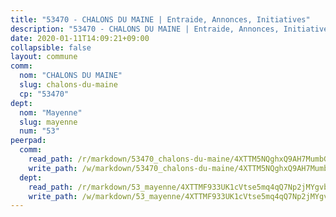 ```yaml
---
title: "53470 - CHALONS DU MAINE | Entraide, Annonces, Initiatives"
description: "53470 - CHALONS DU MAINE | Entraide, Annonces, Initiatives"
date: 2020-01-11T14:09:21+09:00
collapsible: false
layout: commune
comm:
  nom: "CHALONS DU MAINE"
  slug: chalons-du-maine
  cp: "53470"
dept:
  nom: "Mayenne"
  slug: mayenne
  num: "53"
peerpad:
  comm:
    read_path: /r/markdown/53470_chalons-du-maine/4XTTM5NQghxQ9AH7MumbG2jLPRhwQkvdeoCfEaxSJCpdn4naZ
    write_path: /w/markdown/53470_chalons-du-maine/4XTTM5NQghxQ9AH7MumbG2jLPRhwQkvdeoCfEaxSJCpdn4naZ-K3TgTekPp1Lf1WcRYfyjAVZvQoKuY3BHjYc6Bk6v4KAazLpee6NmTJwA3iHBXz2NiQJp8zHGAMkus8zwPNNaie78sEHRPwrjkQUyxA7mn3kHas8E5BR7v3LFYZ6apRp42HMY6Ndb
  dept:
    read_path: /r/markdown/53_mayenne/4XTTMF933UK1cVtse5mq4qQ7Np2jMYgvbp6qouY9MWyoeWY43
    write_path: /w/markdown/53_mayenne/4XTTMF933UK1cVtse5mq4qQ7Np2jMYgvbp6qouY9MWyoeWY43-K3TgUcgqTBNoSTxPqkZ94HV7ydPjBnvnBue9tEiK9jakhdXjxdo4Br4iK1oa2CDh4yEVWX1tFyjU9wvcKRuNLDocpAE5TJXkqSv2docSVtfLpqmkB6Zf1obqgGj7oAqY4ytCV5Es
---
```


